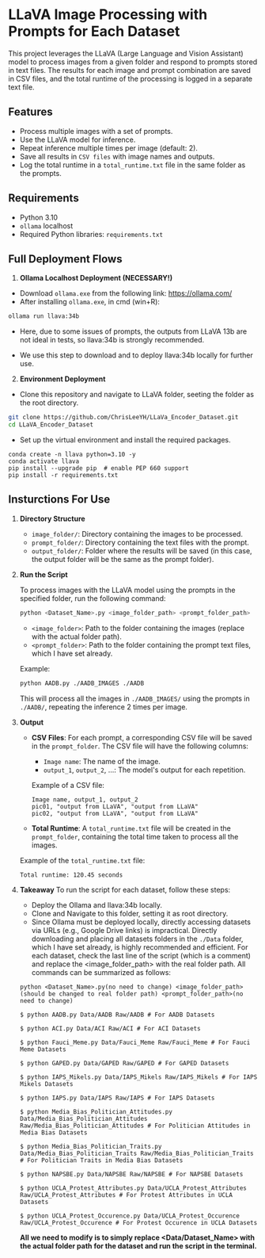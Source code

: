 # LLaVA Image Processing with Prompts for Each Dataset

This project leverages the LLaVA (Large Language and Vision Assistant) model to process images from a given folder and respond to prompts stored in text files. The results for each image and prompt combination are saved in CSV files, and the total runtime of the processing is logged in a separate text file.

## Features

- Process multiple images with a set of prompts.
- Use the LLaVA model for inference.
- Repeat inference multiple times per image (default: 2).
- Save all results in `CSV files` with image names and outputs.
- Log the total runtime in a `total_runtime.txt` file in the same folder as the prompts.

## Requirements

- Python 3.10
- `ollama` localhost
- Required Python libraries: `requirements.txt`

## Full Deployment Flows
1. **Ollama Localhost Deployment (NECESSARY!)**
- Download `ollama.exe` from the following link: https://ollama.com/
- After installing `ollama.exe`, in cmd (win+R):
```bash
ollama run llava:34b
```

- Here, due to some issues of prompts, the outputs from LLaVA 13b are not ideal in tests, so llava:34b is strongly recommended.

- We use this step to download and to deploy llava:34b locally for further use.

2. **Environment Deployment**
- Clone this repository and navigate to LLaVA folder, seeting the folder as the root directory.
```bash
git clone https://github.com/ChrisLeeYH/LLaVa_Encoder_Dataset.git
cd LLaVA_Encoder_Dataset
```

- Set up the virtual environment and install the required packages.

```Shell
conda create -n llava python=3.10 -y
conda activate llava
pip install --upgrade pip  # enable PEP 660 support
pip install -r requirements.txt
```

## Insturctions For Use
1. **Directory Structure**

    - `image_folder/`: Directory containing the images to be processed.
    - `prompt_folder/`: Directory containing the text files with the prompt.
    - `output_folder/`: Folder where the results will be saved (in this case, the output folder will be the same as the prompt folder).

2. **Run the Script**

    To process images with the LLaVA model using the prompts in the specified folder, run the following command:

    ```bash
    python <Dataset_Name>.py <image_folder_path> <prompt_folder_path>
    ```

    - `<image_folder>`: Path to the folder containing the images (replace with the actual folder path).
    - `<prompt_folder>`: Path to the folder containing the prompt text files, which I have set already.

    Example:

    ```bash
    python AADB.py ./AADB_IMAGES ./AADB
    ```

    This will process all the images in `./AADB_IMAGES/` using the prompts in `./AADB/`, repeating the inference 2 times per image.

3. **Output**

    - **CSV Files**: For each prompt, a corresponding CSV file will be saved in the `prompt_folder`. The CSV file will have the following columns:
        - `Image name`: The name of the image.
        - `output_1`, `output_2`, ...: The model's output for each repetition.
        
        Example of a CSV file:

        ```
        Image name, output_1, output_2
        pic01, "output from LLaVA", "output from LLaVA"
        pic02, "output from LLaVA", "output from LLaVA"
        ```

    - **Total Runtime**: A `total_runtime.txt` file will be created in the `prompt_folder`, containing the total time taken to process all the images.

    Example of the `total_runtime.txt` file:

    ```
    Total runtime: 120.45 seconds
    ```

4. **Takeaway**
To run the script for each dataset, follow these steps:

    - Deploy the Ollama and llava:34b locally.
    - Clone and Navigate to this folder, setting it as root directory.
    - Since Ollama must be deployed locally, directly accessing datasets via URLs (e.g., Google Drive links) is impractical. Directly downloading and placing all datasets folders in the `./Data` folder, which I have set already, is highly recommended and efficient. For each dataset, check the last line of the script (which is a comment) and replace the <image_folder_path> with the real folder path. All commands can be summarized as follows:

    ```
    python <Dataset_Name>.py(no need to change) <image_folder_path>(should be changed to real folder path) <prompt_folder_path>(no need to change)
    ```

    ```shell
    $ python AADB.py Data/AADB Raw/AADB # For AADB Datasets

    $ python ACI.py Data/ACI Raw/ACI # For ACI Datasets

    $ python Fauci_Meme.py Data/Fauci_Meme Raw/Fauci_Meme # For Fauci Meme Datasets

    $ python GAPED.py Data/GAPED Raw/GAPED # For GAPED Datasets

    $ python IAPS_Mikels.py Data/IAPS_Mikels Raw/IAPS_Mikels # For IAPS Mikels Datasets

    $ python IAPS.py Data/IAPS Raw/IAPS # For IAPS Datasets

    $ python Media_Bias_Politician_Attitudes.py Data/Media_Bias_Politician_Attitudes Raw/Media_Bias_Politician_Attitudes # For Politician Attitudes in Media Bias Datasets

    $ python Media_Bias_Politician_Traits.py Data/Media_Bias_Politician_Traits Raw/Media_Bias_Politician_Traits # For Politician Traits in Media Bias Datasets

    $ python NAPSBE.py Data/NAPSBE Raw/NAPSBE # For NAPSBE Datasets

    $ python UCLA_Protest_Attributes.py Data/UCLA_Protest_Attributes Raw/UCLA_Protest_Attributes # For Protest Attributes in UCLA Datasets

    $ python UCLA_Protest_Occurence.py Data/UCLA_Protest_Occurence Raw/UCLA_Protest_Occurence # For Protest Occurence in UCLA Datasets
    ```
    **All we need to modify is to simply replace <Data/Dataset_Name> with the actual folder path for the dataset and run the script in the terminal.**






